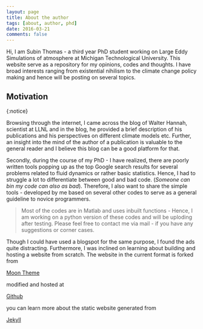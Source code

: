 ```yaml
---
layout: page
title: About the author
tags: [about, author, phd]
date: 2016-03-21
comments: false
---
```


Hi, I am Subin Thomas - a third year PhD student working on Large Eddy
Simulations of atmosphere at Michigan Technological University. This website
serve as a  repository for my opinions, codes and thoughts. I have broad
interests ranging  from existential nihilism to the climate change policy making
and hence will be posting on several topics.

## Motivation
{:notice}

Browsing through the internet, I came across the blog of Walter Hannah,
scientist at LLNL and in the blog, he provided a brief description of his
publications and his perspectives on different climate models etc. Further, an
insight into the mind of the author of a publication is valuable to the general
reader and I believe this blog can be a good platform for that.

Secondly, during the course of my PhD - I have realized, there are poorly
written tools popping up as the top Google search results for several problems
related to fluid dynamics or rather basic statistics. Hence, I had to struggle a
lot to differentiate between good and bad code. (*Someone can bin my code can
also as bad*). Therefore, I also want to share the simple tools - developed by
me based on several other codes to serve as a general guideline to novice
programmers.
> Most of the codes are in Matlab and uses inbuilt functions - Hence, I am working on a python version of these codes and will be uploding
after testing. Please feel free to contact me via mail - if you have any
suggestions or corner cases.

Though I could have used a blogspot for the same purpose, I found the ads quite
distracting. Furthermore, I was inclined on learning about building and hosting
a website from scratch. The website in the current format is forked from

 [Moon Theme](https://taylantatli.github.io/Moon/)

 modified and hosted at

 [Github](https://github.com/)

you can learn more about the static website generated from

[Jekyll](https://jekyllrb.com/docs/)
